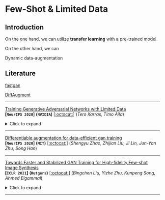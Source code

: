 # Few-Shot & Limited Data



## Introduction

On the one hand, we can utilize **transfer learning** with a pre-trained model.

On the other hand, we can 

Dynamic data-augmentation





## Literature

[fastgan](#fastgan)

[DiffAugment](#DiffAugment)

---

[Training Generative Adversarial Networks with Limited Data](https://arxiv.org/abs/2006.06676)  
**[`NeurIPS 2020`]** **(`NVIDIA`)** [[:octocat:](https://github.com/NVlabs/stylegan2-ada)] (*Tero Karras, Timo Aila*)

<details><summary>Click to expand</summary><p>


**Summary**

> Training generative adversarial networks (GAN) using too little data typically leads to discriminator overfitting, causing training to diverge




</p></details>

---

<span id="DiffAugment"></span>[Differentiable augmentation for data-efficient gan training](https://arxiv.org/pdf/2006.10738.pdf)  
**[`NeurIPS 2020`]** **(`MIT`)** [[:octocat:](https://github.com/mit-han-lab/data-efficient-gans)] (*Shengyu Zhao, Zhijian Liu, Ji Lin, Jun-Yan Zhu, Song Han*)



---

<span id="Fastgan"></span>[Towards Faster and Stabilized GAN Training for High-fidelity Few-shot Image Synthesis](https://arxiv.org/pdf/2101.04775.pdf)  
**[`ICLR 2021`]** **(`Rutgers`)** [[:octocat:](https://github.com/odegeasslbc/FastGAN-pytorch)] (*Bingchen Liu, Yizhe Zhu, Kunpeng Song, Ahmed Elgammal*)

<details><summary>Click to expand</summary><p>


**Summary**

> Use a skip-layer channel-wise excitation module and a self-supervised discriminator trained as a feature-encoder.

</p></details>

---


